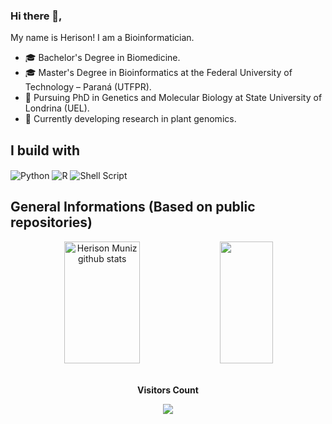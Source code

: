 ### Hi there 👋,

My name is Herison! I am a Bioinformatician.

* 🎓 Bachelor's Degree in Biomedicine.
* 🎓 Master's Degree in Bioinformatics at the Federal University of Technology – Paraná (UTFPR).
* 📖 Pursuing PhD in Genetics and Molecular Biology at State University of Londrina (UEL).
* 🧬 Currently developing research in plant genomics.

## I build with
<div style="display: inline_block">
<img align="center" alt="Python" src="https://img.shields.io/badge/Python-14354C?style=flat&logo=python&logoColor=white" />
<img align="center" alt="R" src="https://img.shields.io/badge/R-276DC3?style=flat&logo=r&logoColor=white" />
<img align="center" alt="Shell Script" src="https://img.shields.io/badge/Shell_Script-121011?style=flat&logo=gnu-bash&logoColor=white" />
</div>

## General Informations (Based on public repositories)
<div align="center">  
  <img width="49%" height="195px" src="https://github-readme-stats.vercel.app/api?username=herisonvlm&show_icons=true&count_private=true&hide_border=true&title_color=00bfbf&icon_color=00bfbf&text_color=c9d1d9&bg_color=0d1117" alt="Herison Muniz github stats" /> 
  <img width="41%" height="195px" src="https://github-readme-stats.vercel.app/api/top-langs/?username=herisonvlm&layout=compact&hide_border=true&title_color=00bfbf&text_color=00bfbf&bg_color=0d1117" />
</div>

<div align="center">
<br><p align="center"><b>Visitors Count</b></p>  
<p align="center"><img align="center" src="https://profile-counter.glitch.me/{herisonvlm}/count.svg" /></p> 
<br></div>
